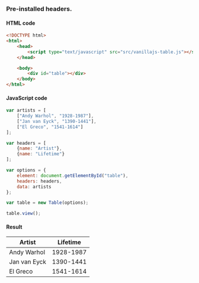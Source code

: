 ### Pre-installed headers.

#### HTML code

```html
<!DOCTYPE html>
<html>
    <head>
        <script type="text/javascript" src="src/vanillajs-table.js"></script>
    </head>

    <body>
        <div id="table"></div>
    </body>
</html>
```

#### JavaScript code

```javascript
var artists = [
    ["Andy Warhol", "1928-1987"],
    ["Jan van Eyck", "1390-1441"],
    ["El Greco", "1541-1614"]
];

var headers = [
    {name: "Artist"},
    {name: "Lifetime"}
];

var options = {
    element: document.getElementById("table"),
    headers: headers,
    data: artists
};

var table = new Table(options);

table.view();
```

#### Result

| Artist       | Lifetime  |
| ------------ | --------- |
| Andy Warhol  | 1928-1987 |
| Jan van Eyck | 1390-1441 |
| El Greco     | 1541-1614 |
